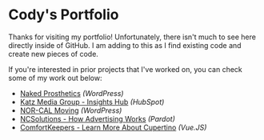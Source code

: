 # Cody's Portfolio
<p>Thanks for visiting my portfolio! Unfortunately, there isn't much to see here directly inside of GitHub. I am adding to this as I find existing code and create new pieces of code.</p>

<p>If you're interested in prior projects that I've worked on, you can check some of my work out below:</p>
<ul>
  <li>
    <a target="_blank" href="https://npdevices.com/">Naked Prosthetics</a><i> (WordPress) </i>
  </li>
  <li>
    <a target="_blank" href="https://www.ourfutureislocal.com/">Katz Media Group - Insights Hub</a><i> (HubSpot) </i>
  </li>
  <li>
    <a target="_blank" href="https://norcaldev.wpengine.com">NOR-CAL Moving</a><i> (WordPress) </i>
  </li>
  <li>
    <a target="_blank" href="https://go.ncsolutions.com/howadvertisingworks">NCSolutions - How Advertising Works</a><i> (Pardot) </i>
  </li>
  <li>
    <a target="_blank" href="http://findacomfortkeeper.com/Cupertino/LearnMore/">ComfortKeepers - Learn More About Cupertino</a><i> (Vue.JS) </i>
  </li>
</ul>
